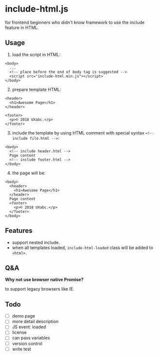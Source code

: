 include-html.js
===

for frontend beginners who didn't know framework to use the include feature in HTML.

Usage
---

1. load the script in HTML:
```
<body>
  ...
  <!-- place before the end of body tag is suggested -->
  <script src="include-html.min.js"></script>
</body>
```

2. prepare template HTML:
```
<header>
  <h1>Awesome Page</h1>
</header>
```
```
<footer>
  <p>© 2018 UXabc.</p>
</footer>
```

3. include the template by using HTML comment with special syntax `<!-- include file.html -->`:
```
<body>
  <!-- include header.html -->
  Page content
  <!-- include footer.html -->
</body>
```

4. the page will be:
```
<body>
  <header>
    <h1>Awesome Page</h1>
  </header>
  Page content
  <footer>
    <p>© 2018 UXabc.</p>
  </footer>
</body>
```


Features
---
- support nested include.
- when all templates loaded, `include-html-loaded` class will be added to `<html>`.

Q&A
---

**Why not use browser native Promise?**

to support legacy browsers like IE.

Todo
---
- [ ] demo page
- [ ] more detail description
- [ ] JS event: loaded
- [ ] license
- [ ] can pass variables
- [ ] version control
- [ ] write test